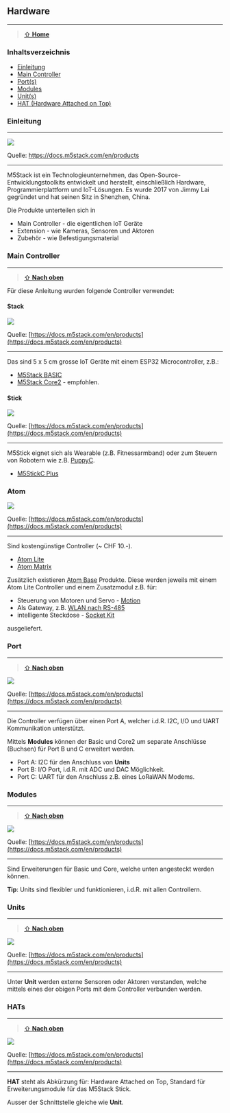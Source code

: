 Hardware
--------
***

> [⇧ **Home**](../README.md)


### Inhaltsverzeichnis

* [Einleitung](#einleitung)
* [Main Controller](#main-controller)
* [Port(s)](#port)
* [Modules](#modules)
* [Unit(s)](#units)
* [HAT (Hardware Attached on Top)](#hats) 

### Einleitung
***

![](images/productmap.png)

Quelle: https://docs.m5stack.com/en/products

- - -

M5Stack ist ein Technologieunternehmen, das Open-Source-Entwicklungstoolkits entwickelt und herstellt, einschließlich Hardware, Programmierplattform und IoT-Lösungen. Es wurde 2017 von Jimmy Lai gegründet und hat seinen Sitz in Shenzhen, China.

Die Produkte unterteilen sich in 
* Main Controller - die eigentlichen IoT Geräte
* Extension - wie Kameras, Sensoren und Aktoren
* Zubehör - wie Befestigungsmaterial 

### Main Controller
***

> [⇧ **Nach oben**](#inhaltsverzeichnis)

Für diese Anleitung wurden folgende Controller verwendet:

#### Stack

![](images/stack.png)

Quelle: [https://docs.m5stack.com/en/products](https://docs.m5stack.com/en/products)

- - -

Das sind 5 x 5 cm grosse IoT Geräte mit einem ESP32 Microcontroller, z.B.:

* [M5Stack BASIC](https://docs.m5stack.com/en/core/basic)
* [M5Stack Core2](https://docs.m5stack.com/en/core/core2) - empfohlen.

#### Stick

![](images/stickcplus.png)

Quelle: [https://docs.m5stack.com/en/products](https://docs.m5stack.com/en/products)

- - -

M5Stick eignet sich als Wearable (z.B. Fitnessarmband) oder zum Steuern von Robotern wie z.B. [PuppyC](https://docs.m5stack.com/en/hat/hat-puppyc).

* [M5StickC Plus](https://docs.m5stack.com/en/core/m5stickc_plus)

### Atom

![](images/atom.png)

Quelle: [https://docs.m5stack.com/en/products](https://docs.m5stack.com/en/products)

- - -

Sind kostengünstige Controller (~ CHF 10.-).

* [Atom Lite](https://docs.m5stack.com/en/core/atom_lite)
* [Atom Matrix](https://docs.m5stack.com/en/core/atom_matrix)

Zusätzlich existieren [Atom Base](https://docs.m5stack.com/en/products) Produkte. Diese werden jeweils mit einem Atom Lite Controller und einem Zusatzmodul z.B. für:

* Steuerung von Motoren und Servo - [Motion](https://docs.m5stack.com/en/atom/atom_motion)
* Als Gateway, z.B. [WLAN nach RS-485](https://docs.m5stack.com/en/atom/atomic485)
* intelligente Steckdose - [Socket Kit](https://docs.m5stack.com/en/atom/atom_socket)

ausgeliefert.

### Port
***

> [⇧ **Nach oben**](#inhaltsverzeichnis)


![](images/port.png)

Quelle: [https://docs.m5stack.com/en/products](https://docs.m5stack.com/en/products)

- - -

Die Controller verfügen über einen Port A, welcher i.d.R. I2C, I/O und UART Kommunikation unterstützt.

Mittels **Modules** können der Basic und Core2 um separate Anschlüsse (Buchsen) für Port B und C erweitert werden.

- Port A: I2C für den Anschluss von **Units** 
- Port B: I/O Port, i.d.R. mit ADC und DAC Möglichkeit. 
- Port C: UART für den Anschluss z.B. eines LoRaWAN Modems.

### Modules
***

> [⇧ **Nach oben**](#inhaltsverzeichnis)

![](images/module.png)

Quelle: [https://docs.m5stack.com/en/products](https://docs.m5stack.com/en/products)

- - -

Sind Erweiterungen für Basic und Core, welche unten angesteckt werden können.

**Tip**: Units sind flexibler und funktionieren, i.d.R. mit allen Controllern.

### Units
***

> [⇧ **Nach oben**](#inhaltsverzeichnis)

![](images/unit.png)

Quelle: [https://docs.m5stack.com/en/products](https://docs.m5stack.com/en/products)

- - -

Unter **Unit** werden externe Sensoren oder Aktoren verstanden, welche mittels eines der obigen Ports mit dem Controller verbunden werden.

### HATs
***

> [⇧ **Nach oben**](#inhaltsverzeichnis)

![](images/hat.png)

Quelle: [https://docs.m5stack.com/en/products](https://docs.m5stack.com/en/products)

- - -

**HAT** steht als Abkürzung für: Hardware Attached on Top, Standard für Erweiterungsmodule für das M5Stack Stick.

Ausser der Schnittstelle gleiche wie **Unit**.

